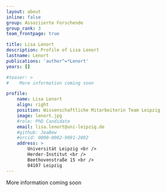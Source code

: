 ```yaml
---
layout: about
inline: false
group: Assoziierte Forschende
group_rank: 3
team_frontpage: true

title: Lisa Lenort
description: Profile of Lisa Lenort
lastname: Lenort
publications: 'author^=*Lenort'
years: []

#teaser: >
#    More information coming soon

profile:
    name: Lisa Lenort
    align: right
    position: Wissenschaftliche Mitarbeiterin Team Leipzig
    image: lenort.jpg
    #role: PhD Candidate
    email: lisa.lenort@uni-leipzig.de
    #github: JeaBew
    #orcid: 0000-0002-9091-2892
    address: >
        Universität Leipzig <br />
        Herder-Institut <br />
        Beethovenstraße 15 <br />
        04107 Leipzig
---
```


More information coming soon
